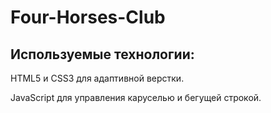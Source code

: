 # Four-Horses-Club

## Используемые технологии:

HTML5 и CSS3 для адаптивной верстки.

JavaScript для управления каруселью и бегущей строкой.

